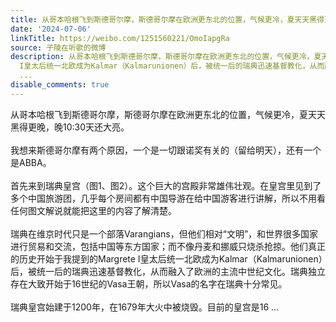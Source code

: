 ```yaml
---
title: 从哥本哈根飞到斯德哥尔摩，斯德哥尔摩在欧洲更东北的位置，气候更冷，夏天天黑得更晚，晚10:30天还大亮。我想来斯德哥尔摩有两个原因，一个是一切跟诺奖有关的...
date: '2024-07-06'
linkTitle: https://weibo.com/1251560221/OmoIapgRa
source: 子陵在听歌的微博
description: 从哥本哈根飞到斯德哥尔摩，斯德哥尔摩在欧洲更东北的位置，气候更冷，夏天天黑得更晚，晚10:30天还大亮。<br><br>我想来斯德哥尔摩有两个原因，一个是一切跟诺奖有关的（留给明天），还有一个是ABBA。<br><br>首先来到瑞典皇宫（图1、图2）。这个巨大的宫殿非常雄伟壮观。在皇宫里见到了多个中国旅游团，几乎每个房间都有中国导游在给中国游客进行讲解，所以不用看任何图文解说就能把这里的内容了解清楚。<br><br>瑞典在维京时代只是一个部落Varangians，但他们相对“文明”，和世界很多国家进行贸易和交流，包括中国等东方国家；而不像丹麦和挪威只烧杀抢掠。他们真正的历史开始于我提到的Margrete
  I皇太后统一北欧成为Kalmar（Kalmarunionen）后，被统一后的瑞典迅速基督教化，从而融入了欧洲的主流中世纪文化。瑞典独立存在大致开始于16世纪的Vasa王朝，所以Vasa的名字在瑞典十分常见。<br><br>瑞典皇宫始建于1200年，在1679年大火中被烧毁。目前的皇宫是16
  ...
disable_comments: true
---
```

从哥本哈根飞到斯德哥尔摩，斯德哥尔摩在欧洲更东北的位置，气候更冷，夏天天黑得更晚，晚10:30天还大亮。<br><br>我想来斯德哥尔摩有两个原因，一个是一切跟诺奖有关的（留给明天），还有一个是ABBA。<br><br>首先来到瑞典皇宫（图1、图2）。这个巨大的宫殿非常雄伟壮观。在皇宫里见到了多个中国旅游团，几乎每个房间都有中国导游在给中国游客进行讲解，所以不用看任何图文解说就能把这里的内容了解清楚。<br><br>瑞典在维京时代只是一个部落Varangians，但他们相对“文明”，和世界很多国家进行贸易和交流，包括中国等东方国家；而不像丹麦和挪威只烧杀抢掠。他们真正的历史开始于我提到的Margrete I皇太后统一北欧成为Kalmar（Kalmarunionen）后，被统一后的瑞典迅速基督教化，从而融入了欧洲的主流中世纪文化。瑞典独立存在大致开始于16世纪的Vasa王朝，所以Vasa的名字在瑞典十分常见。<br><br>瑞典皇宫始建于1200年，在1679年大火中被烧毁。目前的皇宫是16 ...